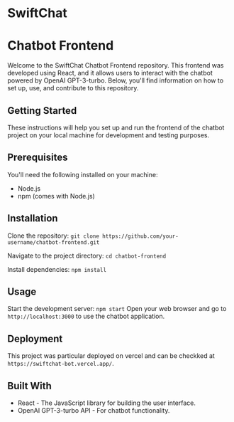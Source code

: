 # SwiftChat
# Chatbot Frontend
Welcome to the SwiftChat Chatbot Frontend repository. This frontend was developed using React, and it allows users to interact with the chatbot powered by OpenAI GPT-3-turbo. Below, you'll find information on how to set up, use, and contribute to this repository.

## Getting Started
These instructions will help you set up and run the frontend of the chatbot project on your local machine for development and testing purposes.

## Prerequisites
You'll need the following installed on your machine:

  - Node.js
  - npm (comes with Node.js)


## Installation
Clone the repository:
`git clone https://github.com/your-username/chatbot-frontend.git`

Navigate to the project directory:
`cd chatbot-frontend`

Install dependencies:
`npm install`


## Usage
Start the development server:
`npm start`
Open your web browser and go to `http://localhost:3000` to use the chatbot application.

## Deployment
This project was particular deployed on vercel and can be checkked at `https://swiftchat-bot.vercel.app/`.

## Built With
  - React - The JavaScript library for building the user interface.
  - OpenAI GPT-3-turbo API - For chatbot functionality.
